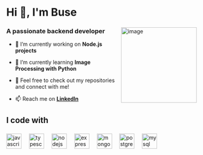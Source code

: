 <h1 align="left">Hi 👋, I'm Buse</h1>

###

 <img align="right" src="https://github.com/user-attachments/assets/ce19a220-152c-495c-93ff-e0cf2fb230b1" alt="image" height="200px"/>

###

<h3 align="left">A passionate backend developer</h3>

- 🔭 I’m currently working on **Node.js projects**

- 🌱 I’m currently learning **Image Processing with Python**

- 💬 Feel free to check out my repositories and connect with me! 

- 📫 Reach me on **[LinkedIn](https://www.linkedin.com/in/buse-yigit)**

###

<h2 align="left">I code with</h2>

###

<div align="left">
  <img src="https://cdn.jsdelivr.net/gh/devicons/devicon/icons/javascript/javascript-original.svg" height="40" alt="javascript logo"  />
  <img width="12" />
  <img src="https://cdn.jsdelivr.net/gh/devicons/devicon/icons/typescript/typescript-original.svg" height="40" alt="typescript logo"  />
  <img width="12" />
  <img src="https://cdn.jsdelivr.net/gh/devicons/devicon/icons/nodejs/nodejs-original.svg" height="40" alt="nodejs logo"  />
  <img width="12" />
  <img src="https://skillicons.dev/icons?i=express" height="40" alt="express logo"  />
  <img width="12" />
  <img src="https://cdn.jsdelivr.net/gh/devicons/devicon/icons/mongodb/mongodb-original.svg" height="40" alt="mongodb logo"  />
  <img width="12" />
  <img src="https://cdn.jsdelivr.net/gh/devicons/devicon/icons/postgresql/postgresql-original.svg" height="40" alt="postgresql logo"  />
  <img width="12" />
  <img src="https://cdn.jsdelivr.net/gh/devicons/devicon/icons/mysql/mysql-original.svg" height="40" alt="mysql logo"  />
</div>

###



